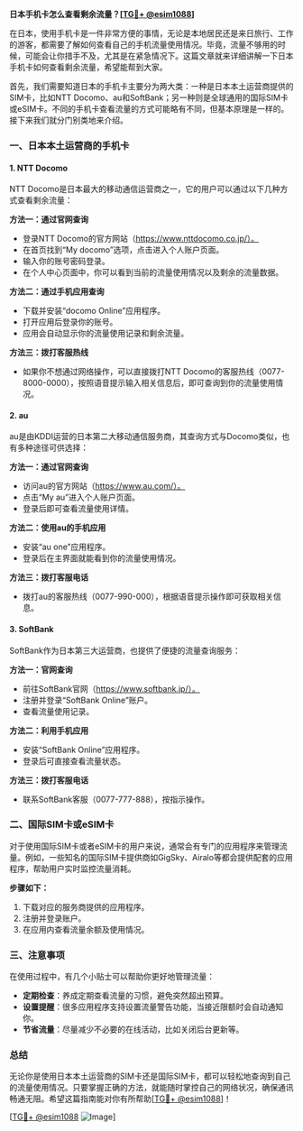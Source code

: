 **日本手机卡怎么查看剩余流量？[[TG💪+ @esim1088](https://t.me/s/esim1088)]**

在日本，使用手机卡是一件非常方便的事情，无论是本地居民还是来日旅行、工作的游客，都需要了解如何查看自己的手机流量使用情况。毕竟，流量不够用的时候，可能会让你措手不及，尤其是在紧急情况下。这篇文章就来详细讲解一下日本手机卡如何查看剩余流量，希望能帮到大家。

首先，我们需要知道日本的手机卡主要分为两大类：一种是日本本土运营商提供的SIM卡，比如NTT Docomo、au和SoftBank；另一种则是全球通用的国际SIM卡或eSIM卡。不同的手机卡查看流量的方式可能略有不同，但基本原理是一样的。接下来我们就分门别类地来介绍。

### 一、日本本土运营商的手机卡

#### 1. NTT Docomo
NTT Docomo是日本最大的移动通信运营商之一，它的用户可以通过以下几种方式查看剩余流量：

**方法一：通过官网查询**
- 登录NTT Docomo的官方网站（https://www.nttdocomo.co.jp/）。
- 在首页找到“My docomo”选项，点击进入个人账户页面。
- 输入你的账号密码登录。
- 在个人中心页面中，你可以看到当前的流量使用情况以及剩余的流量数据。

**方法二：通过手机应用查询**
- 下载并安装“docomo Online”应用程序。
- 打开应用后登录你的账号。
- 应用会自动显示你的流量使用记录和剩余流量。

**方法三：拨打客服热线**
- 如果你不想通过网络操作，可以直接拨打NTT Docomo的客服热线（0077-8000-0000），按照语音提示输入相关信息后，即可查询到你的流量使用情况。

#### 2. au
au是由KDDI运营的日本第二大移动通信服务商，其查询方式与Docomo类似，也有多种途径可供选择：

**方法一：通过官网查询**
- 访问au的官方网站（https://www.au.com/）。
- 点击“My au”进入个人账户页面。
- 登录后即可查看流量使用详情。

**方法二：使用au的手机应用**
- 安装“au one”应用程序。
- 登录后在主界面就能看到你的流量使用情况。

**方法三：拨打客服电话**
- 拨打au的客服热线（0077-990-000），根据语音提示操作即可获取相关信息。

#### 3. SoftBank
SoftBank作为日本第三大运营商，也提供了便捷的流量查询服务：

**方法一：官网查询**
- 前往SoftBank官网（https://www.softbank.jp/）。
- 注册并登录“SoftBank Online”账户。
- 查看流量使用记录。

**方法二：利用手机应用**
- 安装“SoftBank Online”应用程序。
- 登录后可直接查看流量状态。

**方法三：拨打客服电话**
- 联系SoftBank客服（0077-777-888），按指示操作。

### 二、国际SIM卡或eSIM卡

对于使用国际SIM卡或者eSIM卡的用户来说，通常会有专门的应用程序来管理流量。例如，一些知名的国际SIM卡提供商如GigSky、Airalo等都会提供配套的应用程序，帮助用户实时监控流量消耗。

**步骤如下：**
1. 下载对应的服务商提供的应用程序。
2. 注册并登录账户。
3. 在应用内查看流量余额及使用情况。

### 三、注意事项

在使用过程中，有几个小贴士可以帮助你更好地管理流量：
- **定期检查**：养成定期查看流量的习惯，避免突然超出预算。
- **设置提醒**：很多应用程序支持设置流量警告功能，当接近限额时会自动通知你。
- **节省流量**：尽量减少不必要的在线活动，比如关闭后台更新等。

### 总结

无论你是使用日本本土运营商的SIM卡还是国际SIM卡，都可以轻松地查询到自己的流量使用情况。只要掌握正确的方法，就能随时掌控自己的网络状况，确保通讯畅通无阻。希望这篇指南能对你有所帮助[[TG💪+ @esim1088](https://t.me/s/esim1088)]！

[[TG💪+ @esim1088](https://t.me/s/esim1088) ![Image](https://i.postimg.cc/4NQfJmqS/Snipaste-2025-05-13-00-14-12.png)]